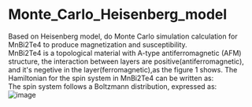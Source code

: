 # Monte_Carlo_Heisenberg_model
Based on Heisenberg model, do Monte Carlo simulation calculation for MnBi2Te4 to produce magnetization and susceptibility.  
MnBi2Te4 is a topological material with A-type antiferromagnetic (AFM) structure, the interaction between layers are positive(antiferromagnetic), and it's negetive in the layer(ferromagnetic),as the figure 1 shows. The Hamiltonian for the spin system in MnBi2Te4 can be written as:  
The spin system follows a Boltzmann distribution, expressed as:  
![image]()

